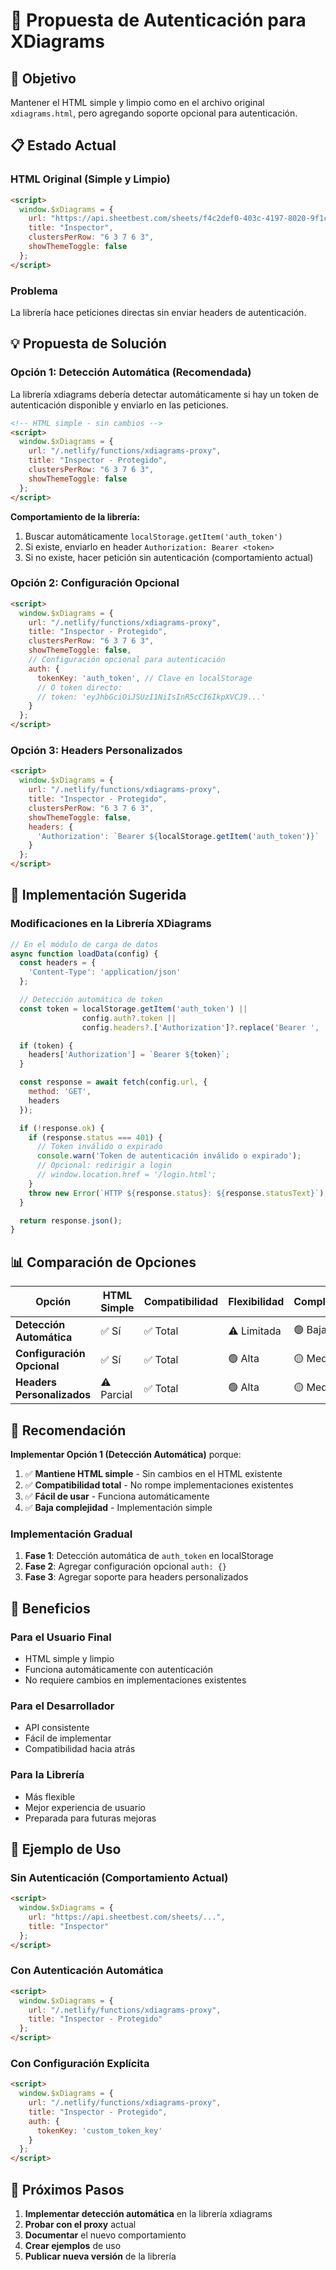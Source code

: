 # 🔐 Propuesta de Autenticación para XDiagrams

## 🎯 Objetivo

Mantener el HTML simple y limpio como en el archivo original `xdiagrams.html`, pero agregando soporte opcional para autenticación.

## 📋 Estado Actual

### HTML Original (Simple y Limpio)
```html
<script>
  window.$xDiagrams = {
    url: "https://api.sheetbest.com/sheets/f4c2def0-403c-4197-8020-9f1c42e34515/tabs/All",
    title: "Inspector",
    clustersPerRow: "6 3 7 6 3",
    showThemeToggle: false 
  };
</script>
```

### Problema
La librería hace peticiones directas sin enviar headers de autenticación.

## 💡 Propuesta de Solución

### Opción 1: Detección Automática (Recomendada)

La librería xdiagrams debería detectar automáticamente si hay un token de autenticación disponible y enviarlo en las peticiones.

```html
<!-- HTML simple - sin cambios -->
<script>
  window.$xDiagrams = {
    url: "/.netlify/functions/xdiagrams-proxy",
    title: "Inspector - Protegido",
    clustersPerRow: "6 3 7 6 3",
    showThemeToggle: false
  };
</script>
```

**Comportamiento de la librería:**
1. Buscar automáticamente `localStorage.getItem('auth_token')`
2. Si existe, enviarlo en header `Authorization: Bearer <token>`
3. Si no existe, hacer petición sin autenticación (comportamiento actual)

### Opción 2: Configuración Opcional

```html
<script>
  window.$xDiagrams = {
    url: "/.netlify/functions/xdiagrams-proxy",
    title: "Inspector - Protegido",
    clustersPerRow: "6 3 7 6 3",
    showThemeToggle: false,
    // Configuración opcional para autenticación
    auth: {
      tokenKey: 'auth_token', // Clave en localStorage
      // O token directo:
      // token: 'eyJhbGciOiJSUzI1NiIsInR5cCI6IkpXVCJ9...'
    }
  };
</script>
```

### Opción 3: Headers Personalizados

```html
<script>
  window.$xDiagrams = {
    url: "/.netlify/functions/xdiagrams-proxy",
    title: "Inspector - Protegido",
    clustersPerRow: "6 3 7 6 3",
    showThemeToggle: false,
    headers: {
      'Authorization': `Bearer ${localStorage.getItem('auth_token')}`
    }
  };
</script>
```

## 🔧 Implementación Sugerida

### Modificaciones en la Librería XDiagrams

```javascript
// En el módulo de carga de datos
async function loadData(config) {
  const headers = {
    'Content-Type': 'application/json'
  };

  // Detección automática de token
  const token = localStorage.getItem('auth_token') || 
                config.auth?.token || 
                config.headers?.['Authorization']?.replace('Bearer ', '');

  if (token) {
    headers['Authorization'] = `Bearer ${token}`;
  }

  const response = await fetch(config.url, {
    method: 'GET',
    headers
  });

  if (!response.ok) {
    if (response.status === 401) {
      // Token inválido o expirado
      console.warn('Token de autenticación inválido o expirado');
      // Opcional: redirigir a login
      // window.location.href = '/login.html';
    }
    throw new Error(`HTTP ${response.status}: ${response.statusText}`);
  }

  return response.json();
}
```

## 📊 Comparación de Opciones

| Opción | HTML Simple | Compatibilidad | Flexibilidad | Complejidad |
|--------|-------------|----------------|--------------|-------------|
| **Detección Automática** | ✅ Sí | ✅ Total | ⚠️ Limitada | 🟢 Baja |
| **Configuración Opcional** | ✅ Sí | ✅ Total | 🟢 Alta | 🟡 Media |
| **Headers Personalizados** | ⚠️ Parcial | ✅ Total | 🟢 Alta | 🟡 Media |

## 🎯 Recomendación

**Implementar Opción 1 (Detección Automática)** porque:

1. ✅ **Mantiene HTML simple** - Sin cambios en el HTML existente
2. ✅ **Compatibilidad total** - No rompe implementaciones existentes
3. ✅ **Fácil de usar** - Funciona automáticamente
4. ✅ **Baja complejidad** - Implementación simple

### Implementación Gradual

1. **Fase 1**: Detección automática de `auth_token` en localStorage
2. **Fase 2**: Agregar configuración opcional `auth: {}`
3. **Fase 3**: Agregar soporte para headers personalizados

## 🚀 Beneficios

### Para el Usuario Final
- HTML simple y limpio
- Funciona automáticamente con autenticación
- No requiere cambios en implementaciones existentes

### Para el Desarrollador
- API consistente
- Fácil de implementar
- Compatibilidad hacia atrás

### Para la Librería
- Más flexible
- Mejor experiencia de usuario
- Preparada para futuras mejoras

## 📝 Ejemplo de Uso

### Sin Autenticación (Comportamiento Actual)
```html
<script>
  window.$xDiagrams = {
    url: "https://api.sheetbest.com/sheets/...",
    title: "Inspector"
  };
</script>
```

### Con Autenticación Automática
```html
<script>
  window.$xDiagrams = {
    url: "/.netlify/functions/xdiagrams-proxy",
    title: "Inspector - Protegido"
  };
</script>
```

### Con Configuración Explícita
```html
<script>
  window.$xDiagrams = {
    url: "/.netlify/functions/xdiagrams-proxy",
    title: "Inspector - Protegido",
    auth: {
      tokenKey: 'custom_token_key'
    }
  };
</script>
```

## 🔄 Próximos Pasos

1. **Implementar detección automática** en la librería xdiagrams
2. **Probar con el proxy** actual
3. **Documentar** el nuevo comportamiento
4. **Crear ejemplos** de uso
5. **Publicar nueva versión** de la librería

